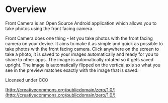 # Overview #
Front Camera is an Open Source Android application which allows you to take photos using the front facing camera.

Front Camera does one thing - let you take photos with the front facing camera on your device. 
It aims to make it as simple and quick as possible to take photos with the front facing camera. 
Click anywhere on the screen to take a photo, it is saved to your images automatically and ready for you to share to other apps. 
The image is automatically rotated so it gets saved upright.
The image is automatically flipped on the vertical axis so what you see in the preview matches exactly with the image that is saved.

Licensed under CC0 

[http://creativecommons.org/publicdomain/zero/1.0/](http://creativecommons.org/publicdomain/zero/1.0/)